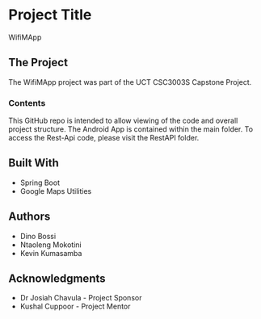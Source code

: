 # Project Title

WifiMApp

## The Project

The WifiMApp project was part of the UCT CSC3003S Capstone Project.

### Contents

This GitHub repo is intended to allow viewing of the code and overall project structure. 
The Android App is contained within the main folder. To access the Rest-Api code, please visit the RestAPI folder.

## Built With

* Spring Boot
* Google Maps Utilities

## Authors

* Dino Bossi
* Ntaoleng Mokotini
* Kevin Kumasamba


## Acknowledgments

* Dr Josiah Chavula - Project Sponsor
* Kushal Cuppoor - Project Mentor
